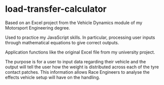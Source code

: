 # load-transfer-calculator
Based on an Excel project from the Vehicle Dynamics module of my Motorsport Engineering degree.

Used to practice my JavaScript skills. In particular, processing user inputs through mathematical equations to give correct outputs.

Application functions like the original Excel file from my university project.

The purpose is for a user to input data regarding their vehicle and the output will tell the user how the weight is distributed across each of the tyre contact patches. This information allows Race Engineers to analyse the effects vehicle setup will have on the handling. 
